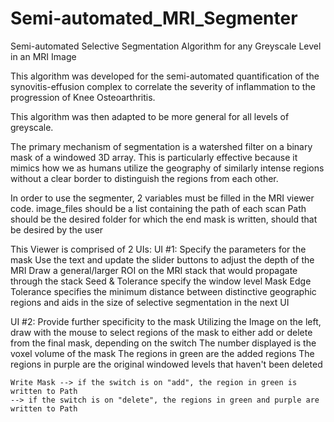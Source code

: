 # Semi-automated_MRI_Segmenter
Semi-automated Selective Segmentation Algorithm for any Greyscale Level in an MRI Image

This algorithm was developed for the semi-automated quantification of the synovitis-effusion complex to correlate the severity of inflammation to the progression of Knee Osteoarthritis.

This algorithm was then adapted to be more general for all levels of greyscale.

The primary mechanism of segmentation is a watershed filter on a binary mask of a windowed 3D array. This is particularly effective because it mimics how we as humans utilize the geography of similarly intense regions without a clear border to distinguish the regions from each other.

In order to use the segmenter, 2 variables must be filled in the MRI viewer code. 
image_files should be a list containing the path of each scan
Path should be the desired folder for which the end mask is written, should that be desired by the user

This Viewer is comprised of 2 UIs:
  UI #1: Specify the parameters for the mask
    Use the text and update the slider buttons to adjust the depth of the MRI
    Draw a general/larger ROI on the MRI stack that would propagate through the stack
    Seed & Tolerance specify the window level
    Mask Edge Tolerance specifies the minimum distance between distinctive geographic regions and aids in the size of selective segmentation in the next UI
    
  UI #2: Provide further specificity to the mask
    Utilizing the Image on the left, draw with the mouse to select regions of the mask to either add or delete from the final mask, depending on the switch
    The number displayed is the voxel volume of the mask
    The regions in green are the added regions
    The regions in purple are the original windowed levels that haven't been deleted

    Write Mask --> if the switch is on "add", the region in green is written to Path
    --> if the switch is on "delete", the regions in green and purple are written to Path


    
